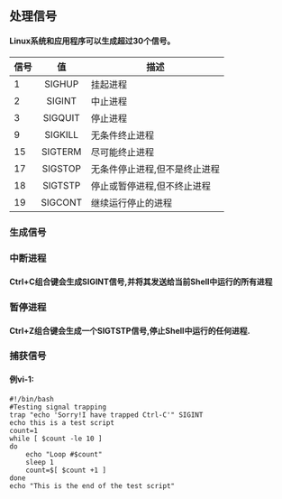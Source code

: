 ## 处理信号
#### Linux系统和应用程序可以生成超过30个信号。

信号|值|描述
--|:--:|--
1|SIGHUP|挂起进程
2|SIGINT|中止进程
3|SIGQUIT|停止进程
9|SIGKILL|无条件终止进程
15|SIGTERM|尽可能终止进程
17|SIGSTOP|无条件停止进程,但不是终止进程
18|SIGTSTP|停止或暂停进程,但不终止进程
19|SIGCONT|继续运行停止的进程


### 生成信号
### 中断进程
#### Ctrl+C组合键会生成SIGINT信号,并将其发送给当前Shell中运行的所有进程
### 暂停进程
#### Ctrl+Z组合键会生成一个SIGTSTP信号,停止Shell中运行的任何进程.

### 捕获信号
	
#### 例vi-1:
```
#!/bin/bash
#Testing signal trapping
trap "echo 'Sorry!I have trapped Ctrl-C'" SIGINT
echo this is a test script
count=1
while [ $count -le 10 ]
do
	echo "Loop #$count"
	sleep 1
	count=$[ $count +1 ]
done
echo "This is the end of the test script"
```
